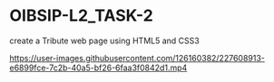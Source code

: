 # OIBSIP-L2_TASK-2
create a Tribute web page using HTML5 and CSS3



https://user-images.githubusercontent.com/126160382/227608913-e6899fce-7c2b-40a5-bf26-6faa3f0842d1.mp4


